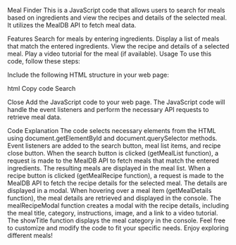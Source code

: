 Meal Finder This is a JavaScript code that allows users to search for meals based on ingredients and view the recipes and details of the selected meal. It utilizes the MealDB API to fetch meal data.

Features Search for meals by entering ingredients. Display a list of meals that match the entered ingredients. View the recipe and details of a selected meal. Play a video tutorial for the meal (if available). Usage To use this code, follow these steps:

Include the following HTML structure in your web page:

html Copy code Search

Close
Add the JavaScript code to your web page.
The JavaScript code will handle the event listeners and perform the necessary API requests to retrieve meal data.

Code Explanation The code selects necessary elements from the HTML using document.getElementById and document.querySelector methods. Event listeners are added to the search button, meal list items, and recipe close button. When the search button is clicked (getMealList function), a request is made to the MealDB API to fetch meals that match the entered ingredients. The resulting meals are displayed in the meal list. When a recipe button is clicked (getMealRecipe function), a request is made to the MealDB API to fetch the recipe details for the selected meal. The details are displayed in a modal. When hovering over a meal item (getMealDetails function), the meal details are retrieved and displayed in the console. The mealRecipeModal function creates a modal with the recipe details, including the meal title, category, instructions, image, and a link to a video tutorial. The showTitle function displays the meal category in the console. Feel free to customize and modify the code to fit your specific needs. Enjoy exploring different meals!
